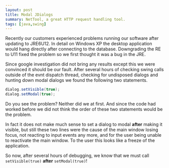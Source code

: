 ```yaml
---
layout: post
title: Modal JDialogs
summary: NetTool, a great HTTP request handling tool.
tags: [java,swing]
---
```


Recently our customers experienced problems running our software after updating to JRE6U12. In detail on Windows XP the desktop application would hang directly after connecting to the database. Downgrading the RE to U11 fixed the problem so we first thought it was a bug in the JRE.

Since google investigation did not bring any results except this we were convinced it should be our fault. After several hours of checking swing calls outside of the evnt dispatch thread, checking for undisposed dialogs and hunting down modal dialogs we found the following two statements.

```java
dialog.setVisible(true);
dialog.setModal(true);
```

Do you see the problem? Neither did we at first. And since the code had worked before we did not think the order of these two statements would be the problem.

In fact it does not make much sense to set a dialog to modal **after** making it visible, but still these two lines were the cause of the main window losing focus, not reacting to input events any more, and for the user being unable to reactivate the main window. To the user this looks like a freeze of the application.

So now, after several hours of debugging, we know that we must call `setVisible(true)` **after** `setModal(true)`!
